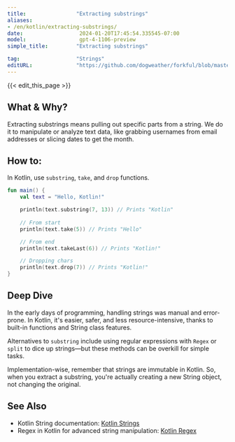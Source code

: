 ```yaml
---
title:                "Extracting substrings"
aliases:
- /en/kotlin/extracting-substrings/
date:                  2024-01-20T17:45:54.335545-07:00
model:                 gpt-4-1106-preview
simple_title:         "Extracting substrings"

tag:                  "Strings"
editURL:              "https://github.com/dogweather/forkful/blob/master/content/en/kotlin/extracting-substrings.md"
---
```


{{< edit_this_page >}}

## What & Why?
Extracting substrings means pulling out specific parts from a string. We do it to manipulate or analyze text data, like grabbing usernames from email addresses or slicing dates to get the month.

## How to:
In Kotlin, use `substring`, `take`, and `drop` functions.

```Kotlin
fun main() {
    val text = "Hello, Kotlin!"

    println(text.substring(7, 13)) // Prints "Kotlin"
    
    // From start
    println(text.take(5)) // Prints "Hello"

    // From end
    println(text.takeLast(6)) // Prints "Kotlin!"

    // Dropping chars
    println(text.drop(7)) // Prints "Kotlin!"
}
```

## Deep Dive
In the early days of programming, handling strings was manual and error-prone. In Kotlin, it's easier, safer, and less resource-intensive, thanks to built-in functions and String class features.

Alternatives to `substring` include using regular expressions with `Regex` or `split` to dice up strings—but these methods can be overkill for simple tasks.

Implementation-wise, remember that strings are immutable in Kotlin. So, when you extract a substring, you're actually creating a new String object, not changing the original.

## See Also
- Kotlin String documentation: [Kotlin Strings](https://kotlinlang.org/api/latest/jvm/stdlib/kotlin/-string/)
- Regex in Kotlin for advanced string manipulation: [Kotlin Regex](https://kotlinlang.org/api/latest/jvm/stdlib/kotlin.text/-regex/)
